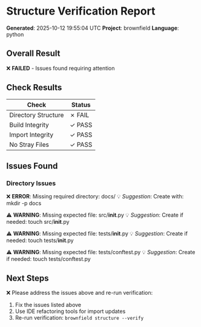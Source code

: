# Structure Verification Report

**Generated**: 2025-10-12 19:55:04 UTC
**Project**: brownfield
**Language**: python

## Overall Result

❌ **FAILED** - Issues found requiring attention

## Check Results

| Check | Status |
|-------|--------|
| Directory Structure | ✗ FAIL |
| Build Integrity | ✓ PASS |
| Import Integrity | ✓ PASS |
| No Stray Files | ✓ PASS |

## Issues Found


### Directory Issues

❌ **ERROR**: Missing required directory: docs/
   💡 *Suggestion*: Create with: mkdir -p docs

⚠️ **WARNING**: Missing expected file: src/__init__.py
   💡 *Suggestion*: Create if needed: touch src/__init__.py

⚠️ **WARNING**: Missing expected file: tests/__init__.py
   💡 *Suggestion*: Create if needed: touch tests/__init__.py

⚠️ **WARNING**: Missing expected file: tests/conftest.py
   💡 *Suggestion*: Create if needed: touch tests/conftest.py


## Next Steps

❌ Please address the issues above and re-run verification:

1. Fix the issues listed above
2. Use IDE refactoring tools for import updates
3. Re-run verification: `brownfield structure --verify`
